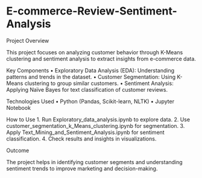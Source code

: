 # E-commerce-Review-Sentiment-Analysis

Project Overview

This project focuses on analyzing customer behavior through K-Means clustering and sentiment analysis to extract insights from e-commerce data.

Key Components
	•	Exploratory Data Analysis (EDA): Understanding patterns and trends in the dataset.
	•	Customer Segmentation: Using K-Means clustering to group similar customers.
	•	Sentiment Analysis: Applying Naïve Bayes for text classification of customer reviews.

Technologies Used
	•	Python (Pandas, Scikit-learn, NLTK)
	•	Jupyter Notebook

How to Use
	1.	Run Exploratory_data_analysis.ipynb to explore data.
	2.	Use customer_segmentation_k_Means_clustering.ipynb for segmentation.
	3.	Apply Text_Mining_and_Sentiment_Analysis.ipynb for sentiment classification.
	4.	Check results and insights in visualizations.

Outcome

The project helps in identifying customer segments and understanding sentiment trends to improve marketing and decision-making.
